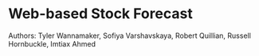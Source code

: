 # Web-based Stock Forecast

Authors: Tyler Wannamaker, Sofiya Varshavskaya, Robert Quillian, Russell Hornbuckle, Imtiax Ahmed
